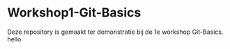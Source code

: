 # Workshop1-Git-Basics

Deze repository is gemaakt ter demonstratie bij de 1e workshop Git-Basics.
hello